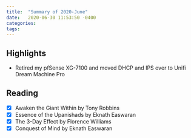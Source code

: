 ```yaml
---
title:  "Summary of 2020-June"
date:   2020-06-30 11:53:50 -0400
categories:
tags:
---
```

## Highlights
- Retired my pfSense XG-7100 and moved DHCP and IPS over to Unifi Dream Machine Pro

## Reading
- [x] Awaken the Giant Within by Tony Robbins
- [x] Essence of the Upanishads by Eknath Easwaran
- [x] The 3-Day Effect by Florence Williams
- [x] Conquest of Mind by Eknath Easwaran
